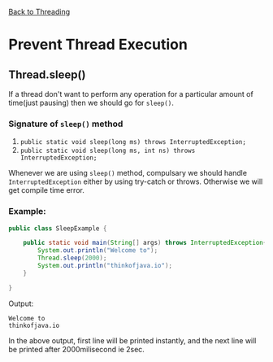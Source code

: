 [Back to Threading](../README.md)
# Prevent Thread Execution

## Thread.sleep()

If a thread don't want to perform any operation for a particular amount of time(just pausing) then we should go for `sleep()`.

### Signature of `sleep()` method
1. `public static void sleep(long ms) throws InterruptedException;`
2. `public static void sleep(long ms, int ns) throws InterruptedException;`

Whenever we are using `sleep()` method, compulsary we should handle `InterruptedException` either by using try-catch or throws. Otherwise we will get compile time error.

### Example:
```java
public class SleepExample {

    public static void main(String[] args) throws InterruptedException{
        System.out.println("Welcome to");
        Thread.sleep(2000);
        System.out.println("thinkofjava.io");
    }

}
```
Output:
```
Welcome to
thinkofjava.io
```

In the above output, first line will be printed instantly, and the next line will be printed after 2000milisecond ie 2sec.
